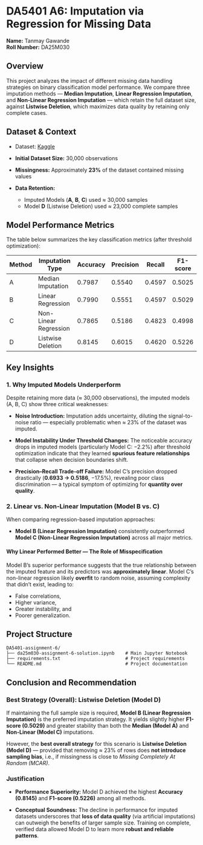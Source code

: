 # **DA5401 A6: Imputation via Regression for Missing Data**

**Name:** Tanmay Gawande  
**Roll Number:** DA25M030

## **Overview**

This project analyzes the impact of different missing data handling strategies on binary classification model performance. We compare three imputation methods — **Median Imputation**, **Linear Regression Imputation**, and **Non-Linear Regression Imputation** — which retain the full dataset size, against **Listwise Deletion**, which maximizes data quality by retaining only complete cases.


## **Dataset & Context**
* Dataset: [Kaggle](https://www.kaggle.com/datasets/uciml/default-of-credit-card-clients-dataset)
* **Initial Dataset Size:** 30,000 observations
* **Missingness:** Approximately **23%** of the dataset contained missing values
* **Data Retention:**

  * Imputed Models (**A**, **B**, **C**) used ≈ 30,000 samples
  * Model **D** (Listwise Deletion) used ≈ 23,000 complete samples


## **Model Performance Metrics**

The table below summarizes the key classification metrics (after threshold optimization):

| Method | Imputation Type       | Accuracy | Precision | Recall | F1-score |
| ------ | --------------------- | -------- | --------- | ------ | -------- |
| A      | Median Imputation     | 0.7987   | 0.5540    | 0.4597 | 0.5025   |
| B      | Linear Regression     | 0.7990   | 0.5551    | 0.4597 | 0.5029   |
| C      | Non-Linear Regression | 0.7865   | 0.5186    | 0.4823 | 0.4998   |
| D      | Listwise Deletion     | 0.8145   | 0.6015    | 0.4620 | 0.5226   |


## **Key Insights**

### **1. Why Imputed Models Underperform**

Despite retaining more data (≈ 30,000 observations), the imputed models (A, B, C) show three critical weaknesses:

* **Noise Introduction:**
  Imputation adds uncertainty, diluting the signal-to-noise ratio — especially problematic when ≈ 23% of the dataset was imputed.

* **Model Instability Under Threshold Changes:**
  The noticeable accuracy drops in imputed models (particularly Model C: −2.2%) after threshold optimization indicate that they learned **spurious feature relationships** that collapse when decision boundaries shift.

* **Precision–Recall Trade-off Failure:**
  Model C’s precision dropped drastically (**0.6933 → 0.5186**, −17.5%), revealing poor class discrimination — a typical symptom of optimizing for **quantity over quality**.


### **2. Linear vs. Non-Linear Imputation (Model B vs. C)**

When comparing regression-based imputation approaches:

* **Model B (Linear Regression Imputation)** consistently outperformed **Model C (Non-Linear Regression Imputation)** across all major metrics.

#### **Why Linear Performed Better — The Role of Misspecification**

Model B’s superior performance suggests that the true relationship between the imputed feature and its predictors was **approximately linear**.
Model C’s non-linear regression likely **overfit** to random noise, assuming complexity that didn’t exist, leading to:

* False correlations,
* Higher variance,
* Greater instability, and
* Poorer generalization.


## Project Structure

```
DA5401-assignment-6/
├── da25m030-assignment-6-solution.ipynb    # Main Jupyter Notebook
├── requirements.txt                        # Project requirements
└── README.md                               # Project documentation
```


## **Conclusion and Recommendation**

### **Best Strategy (Overall): Listwise Deletion (Model D)**

If maintaining the full sample size is required, **Model B (Linear Regression Imputation)** is the preferred imputation strategy.
It yields slightly higher **F1-score (0.5029)** and greater stability than both the **Median (Model A)** and **Non-Linear (Model C)** imputations.

However, the **best overall strategy** for this scenario is **Listwise Deletion (Model D)** — provided that removing ≈ 23% of rows does **not introduce sampling bias**, i.e., if missingness is close to *Missing Completely At Random (MCAR)*.


### **Justification**

* **Performance Superiority:**
  Model D achieved the highest **Accuracy (0.8145)** and **F1-score (0.5226)** among all methods.

* **Conceptual Soundness:**
  The decline in performance for imputed datasets underscores that **loss of data quality** (via artificial imputations) can outweigh the benefits of larger sample size.
  Training on complete, verified data allowed Model D to learn more **robust and reliable patterns**.


